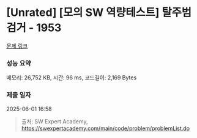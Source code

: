 # [Unrated] [모의 SW 역량테스트] 탈주범 검거 - 1953 

[문제 링크](https://swexpertacademy.com/main/code/problem/problemDetail.do?contestProbId=AV5PpLlKAQ4DFAUq) 

### 성능 요약

메모리: 26,752 KB, 시간: 96 ms, 코드길이: 2,169 Bytes

### 제출 일자

2025-06-01 16:58



> 출처: SW Expert Academy, https://swexpertacademy.com/main/code/problem/problemList.do